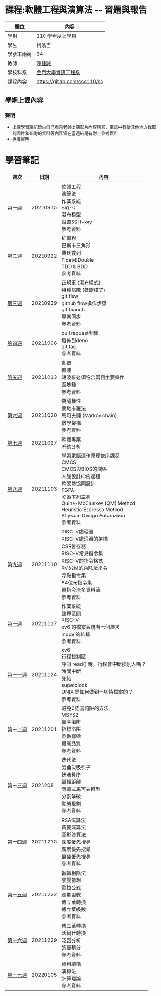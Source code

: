 # 課程:軟體工程與演算法 -- 習題與報告

欄位 | 內容
-----|--------
學期 | 110 學年度上學期
學生 |  柯泓吉
學號末兩碼 | 34
教師 | [陳鍾誠](https://www.nqu.edu.tw/educsie/index.php?act=blog&code=list&ids=4)
學校科系 | [金門大學資訊工程系](https://www.nqu.edu.tw/educsie/index.php)
課程內容 | https://gitlab.com/ccc110/sa

## 學期上課內容
### 聲明
* 上課學習筆記皆由自己看完老師上課影片內容所寫，筆記中有從其他地方截取的圖片和查詢的資料等內容皆在當週結尾有附上參考資料
* [授權聲明](https://github.com/www-abcdefg/ai109b/blob/main/LICENSE.md)
# 學習筆記
週次 | 日期 | 內容
---- | ---- | ----
[第一週](https://github.com/www-abcdefg/sa110a/blob/master/note/%E7%AC%AC%E4%B8%80%E9%80%B1%E7%AD%86%E8%A8%98.md) | 20210915 | 軟體工程<br>  演算法<br>  作業系統<br>  Big-O<br>  瀑布模型<br>  設置SSH-key<br>  參考資料 <br>
[第二週](https://github.com/www-abcdefg/sa110a/blob/master/note/%E7%AC%AC%E4%BA%8C%E9%80%B1%E7%AD%86%E8%A8%98.md) | 20210922 | 紅黑樹<br> 巴斯卡三角形<br> 費氏數列<br> Float和Double<br> TDD & BDD<br> 參考資料<br>
[第三週](https://github.com/www-abcdefg/sa110a/blob/master/note/%E7%AC%AC%E4%B8%89%E9%80%B1%E7%AD%86%E8%A8%98.md) | 20210929 | 正規軍 (瀑布模式)<br> 特種部隊 (螺旋模式)<br>  git flow<br> github flow操作步驟<br>  git branch<br> 專案同步<br> 參考資料<br>
[第四週](https://github.com/www-abcdefg/sa110a/blob/master/note/%E7%AC%AC%E5%9B%9B%E9%80%B1%E7%AD%86%E8%A8%98.md) | 20211006 | pull request步驟<br> 發佈到deno<br> git tag<br> 參考資料<br> 
[第五週](https://github.com/www-abcdefg/sa110a/blob/master/note/%E7%AC%AC%E4%BA%94%E9%80%B1%E7%AD%86%E8%A8%98.md) | 20211013 | 亂數 <br> 雜湊<br>  雜湊值必須符合兩個主要條件<br>  區塊鏈<br>  參考資料<br> 
[第六週](https://github.com/www-abcdefg/sa110a/blob/master/note/%E7%AC%AC%E5%85%AD%E9%80%B1%E7%AD%86%E8%A8%98.md) | 20211020 | 偽隨機性<br> 蒙地卡羅法<br> 馬可夫鏈 (Markov chain)<br> 數學架構<br>參考資料<br>
[第七週](https://github.com/www-abcdefg/sa110a/blob/master/note/%E7%AC%AC%E4%B8%83%E5%91%A8%E7%AD%86%E8%A8%98.md) | 20211027 | 軟體專案<br>系統分析<br>
[第八週](https://github.com/www-abcdefg/sa110a/blob/master/note/%E7%AC%AC%E5%85%AB%E9%80%B1%E7%AD%86%E8%A8%98.md) | 20211103 | 學習電腦運作原理依序課程<br> CMOS<br> CMOS與BIOS的關係<br> 人腦設計IC的過程<br> 軟硬體協同設計<br> FGPA<br> IC為下列三列<br> Quine-McCluskey (QM) Method<br> Heuristic Espresso Method<br> Physical Design Automation<br> 參考資料<br>
[第九週](https://github.com/www-abcdefg/sa110a/blob/master/note/%E7%AC%AC%E4%B9%9D%E9%80%B1%E7%AD%86%E8%A8%98.md) | 20211110 | RISC-V處理器<br> RISC-V處理器的架構<br> CSR暫存器<br> RISC-V常見指令集<br> RISC-V的指令格式<br> RV32M的乘除法指令<br> 浮點指令集<br> 64位元指令集<br> 單指令流多資料流<br> 參考資料<br>
[第十週](https://github.com/www-abcdefg/sa110a/blob/master/note/%E7%AC%AC%E5%8D%81%E9%80%B1%E7%AD%86%E8%A8%98.md) | 20211117 | 作業系統<br> 臨界區間<br> RISC-V<br> xv6 的檔案系統有七個層次<br> inode 的結構<br> 參考資料<br>
[第十一週](https://github.com/www-abcdefg/sa110a/blob/master/note/%E7%AC%AC%E5%8D%81%E4%B8%80%E9%80%B1%E7%AD%86%E8%A8%98.md) | 20211124 | xv6<br> 行程控制區<br> 呼叫 read() 時，行程會中斷換別人嗎？<br> 時間中斷<br> 死結<br> superblock<br> UNIX 是如何做到一切皆檔案的？<br> 參考資料<br>
[第十二週](https://github.com/www-abcdefg/sa110a/blob/master/note/%E7%AC%AC%E5%8D%81%E4%BA%8C%E9%80%B1%E7%AD%86%E8%A8%98.md) | 20211201 | 避免C語言陷阱的方法<br> MSYS2<br> 基本陷阱<br> 指標陷阱<br> 參數傳遞<br> 提高品質<br> 參考資料<br>
[第十三週](https://github.com/www-abcdefg/sa110a/blob/master/note/%E7%AC%AC%E5%8D%81%E4%B8%89%E9%80%B1%E7%AD%86%E8%A8%98.md) | 2021208 | 迭代法<br> 勞侖次吸引子<br> 快速排序<br> 編輯距離<br> 隱藏式馬可夫模型<br> 分割擊破<br> 動態規劃<br> 參考資料<br>
[第十四週](https://github.com/www-abcdefg/sa110a/blob/master/note/%E7%AC%AC%E5%8D%81%E5%9B%9B%E9%80%B1%E7%AD%86%E8%A8%98.md) | 20211215 | RSA演算法<br> 貪婪演算法<br> 圖形演算法<br> 深度優先搜尋<br> 廣度優先搜尋<br> 最佳優先搜尋<br> 參考資料<br>
[第十五週](https://github.com/www-abcdefg/sa110a/blob/master/note/%E7%AC%AC%E5%8D%81%E4%BA%94%E9%80%B1%E7%AD%86%E8%A8%98.md) | 20211222 | 輾轉相除法<br> 黎曼猜想<br> 歐拉公式<br> 週期函數<br> 傅立葉轉換<br> 傅立葉級數<br> 參考資料<br>
[第十六週](https://github.com/www-abcdefg/sa110a/blob/master/note/%E7%AC%AC%E5%8D%81%E5%85%AD%E9%80%B1%E7%AD%86%E8%A8%98.md) | 20211229 | 傅立葉轉換<br> 沃爾什轉換<br> 泛函分析<br> 黎曼積分<br> 參考資料<br>
[第十七週](https://github.com/www-abcdefg/sa110a/blob/master/note/%E7%AC%AC%E5%8D%81%E4%B8%83%E9%80%B1%E7%AD%86%E8%A8%98.md) | 20220105 | 資料結構<br> 演算法<br> 計算理論<br> 參考資料<br>


